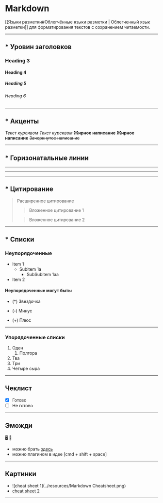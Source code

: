 # Markdown

[[Языки разметки#Облегчённые языки разметки | Облегченный язык разметки]] для форматирования текстов с сохранением
читаемости.

---

##    * Уровин заголовков

### Heading 3

#### Heading 4

##### Heading 5

###### Heading 6
---

##    * Акценты

*Текст курсивом*
_Текст курсивом_
**Жирное написание**
__Жирное написание__
~~Зачеркнутое написание~~

---

##    * Горизонатальные линии

*** 
___
---

##    * Цитирование

> Расширенное цитирование
>> Вложенное цитирование 1
>
>> Вложенное цитирование 2
---

##    * Списки

### Неупорядоченные

* Item 1
    * Subitem 1a
        * SubSubitem 1aa
* Item 2

#### Неупорядоченные могут быть:

* (*) Звездочка

- (-) Минус

+ (+) Плюс

---

### Упорядоченные списки

1. Оден
    1. Полтора
2. Тва
3. Три
4. Четыре сыра

---

## Чеклист

- [x] Готово
- [ ] Не готово

---

## Эможди
🖥 🚆
* можно брать [здесь](https://www.webfx.com/tools/emoji-cheat-sheet/)
* можно плагином в идее [cmd + shift + space]

---
## Картинки
* ![cheat sheet 1](../resources/Markdown Cheatsheet.png)
* [cheat sheet 2](https://media.cheatography.com/storage/thumb/lucbpz_the-ultimate-markdown.600.jpg)
---
